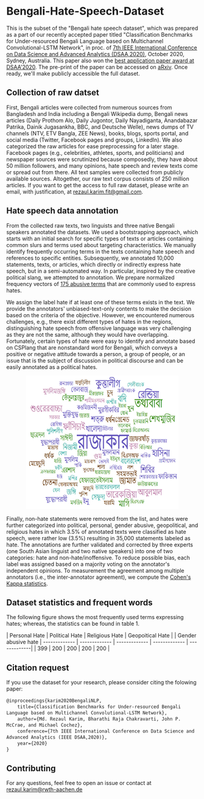 # Bengali-Hate-Speech-Dataset
This is the subset of the "Bengali hate speech dataset", which was prepared as a part of our recently accepted paper titled "Classification Benchmarks for Under-resourced Bengali Language based on Multichannel Convolutional-LSTM Network", in proc. of [7th IEEE International Conference on Data Science and Advanced Analytics (DSAA,2020)](http://dsaa2020.dsaa.co/), October 2020, Sydney, Australia. This paper also won the [best application paper award at DSAA'2020](https://twitter.com/IEEEDSAA/status/1317599586341462016). The pre-print of the paper can be accessed on [aRxiv](https://arxiv.org/pdf/2004.07807.pdf). Once ready, we'll make publicly accessible the full dataset.

## Collection of raw datset
First, Bengali articles were collected from numerous sources from Bangladesh and India including a Bengali Wikipedia dump, Bengali news articles (Daily Prothom Alo, Daily Jugontor, Daily Nayadiganta, Anandabazar Patrika, Dainik Jugasankha, BBC, and Deutsche Welle), news dumps of TV channels (NTV, ETV Bangla, ZEE News), books, blogs, sports portal, and social media (Twitter, Facebook pages and groups, LinkedIn). We also categorized the raw articles for ease preprocessing for a later stage. Facebook pages (e.g., celebrities, athletes, sports, and politicians) and newspaper sources were scrutinized because composedly, they have about 50 million followers, and many opinions, hate speech and review texts come or spread out from there. All text samples were collected from publicly available sources. Altogether, our raw text corpus consists of 250 million articles. If you want to get the access to full raw dataset, please write an email, with justification, at rezaul.karim.fit@gmail.com.  

## Hate speech data annotation
From the collected raw texts, two linguists and three native Bengali speakers annotated the datasets. We used a bootstrapping approach, which starts with an initial search for specific types of texts or articles containing common slurs and terms used about targeting characteristics. We manually identify frequently occurring terms in the texts containing hate speech and references to specific entities. Subsequently, we annotated 10,000 statements, texts, or articles, which directly or indirectly express hate speech, but in a semi-automated way. In particular, inspired by the creative political slang, we attempted to annotation. We prepare normalized frequency vectors of [175 abusive terms](https://github.com/rezacsedu/Classification_Benchmarks_Benglai_NLP/blob/master/bengali_slung_abusive.txt) that are commonly used to express hates. 

We assign the label hate if at least one of these terms exists in the text. We provide the annotators' unbiased-text-only contents to make the decision based on the criteria of the objective. However, we encountered numerous challenges, e.g., there exist different types of hates in the regions, distinguishing hate speech from offensive language was very challenging as they are not the same, although they would have overlapping. Fortunately, certain types of hate were easy to identify and annotate based on CSPlang that are nonstandard word for Bengali, which conveys a positive or negative attitude towards a person, a group of people, or an issue that is the subject of discussion in political discourse and can be easily annotated as a political hates.

<p align="center"><img src="word_cloud_hate.png?" width="400" height="350"></p>

Finally, non-hate statements were removed from the list, and hates were further categorized into political, personal, gender abusive, geopolitical, and religious hates in which 3.5% of annotated texts were classified as hate speech, were rather low (3.5%) resulting in 35,000 statements labeled as hate. The annotations are further validated and corrected by three experts (one South Asian linguist and two native speakers) into one of two categories: hate and non-hate/inoffensive. To reduce possible bias, each label was assigned based on a majority voting on the annotator's independent opinions. To measurement the agreement among multiple annotators (i.e., the inter-annotator agreement), we compute the [Cohen's Kappa statistics](https://en.wikipedia.org/wiki/Cohen%27s_kappa).

## Dataset statistics and frequent words
The following figure shows the most frequently used terms expressing hates; whereas, the statistics can be found in table 1.

| Personal Hate | Political Hate | Religious Hate | Geopoitical Hate | | Gender abusive hate
| ------------- | ------------- | ------------- | ------------- | -------------|
| 399           | 200           | 200           | 200           | 200          |

## Citation request
If you use the dataset for your research, please consider citing the folowing paper:

    @inproceedings{karim2020BengaliNLP,
        title={Classification Benchmarks for Under-resourced Bengali Language based on Multichannel Convolutional-LSTM Network},
        author={Md. Rezaul Karim, Bharathi Raja Chakravarti, John P. McCrae, and Michael Cochez},
        conference={7th IEEE International Conference on Data Science and Advanced Analytics (IEEE DSAA,2020)},
        year={2020}
    }

## Contributing
For any questions, feel free to open an issue or contact at rezaul.karim@rwth-aachen.de
